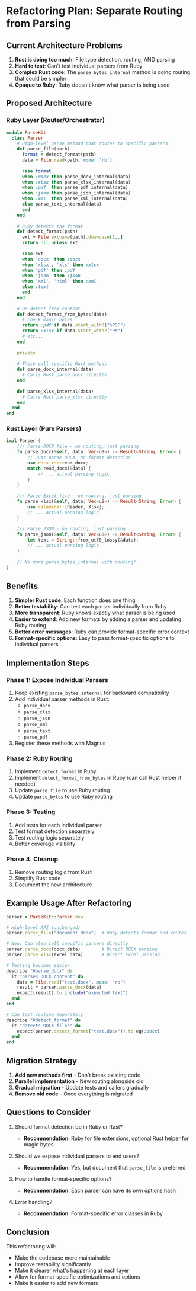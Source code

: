 # Refactoring Plan: Separate Routing from Parsing

## Current Architecture Problems

1. **Rust is doing too much**: File type detection, routing, AND parsing
2. **Hard to test**: Can't test individual parsers from Ruby
3. **Complex Rust code**: The `parse_bytes_internal` method is doing routing that could be simpler
4. **Opaque to Ruby**: Ruby doesn't know what parser is being used

## Proposed Architecture

### Ruby Layer (Router/Orchestrator)
```ruby
module ParseKit
  class Parser
    # High-level parse method that routes to specific parsers
    def parse_file(path)
      format = detect_format(path)
      data = File.read(path, mode: 'rb')
      
      case format
      when :docx then parse_docx_internal(data)
      when :xlsx then parse_xlsx_internal(data)
      when :pdf  then parse_pdf_internal(data)
      when :json then parse_json_internal(data)
      when :xml  then parse_xml_internal(data)
      else parse_text_internal(data)
      end
    end
    
    # Ruby detects the format
    def detect_format(path)
      ext = File.extname(path).downcase[1..]
      return nil unless ext
      
      case ext
      when 'docx' then :docx
      when 'xlsx', 'xls' then :xlsx
      when 'pdf' then :pdf
      when 'json' then :json
      when 'xml', 'html' then :xml
      else :text
      end
    end
    
    # Or detect from content
    def detect_format_from_bytes(data)
      # Check magic bytes
      return :pdf if data.start_with?("%PDF")
      return :xlsx if data.start_with?("PK")
      # etc...
    end
    
    private
    
    # These call specific Rust methods
    def parse_docx_internal(data)
      # Calls Rust parse_docx directly
    end
    
    def parse_xlsx_internal(data)
      # Calls Rust parse_xlsx directly
    end
  end
end
```

### Rust Layer (Pure Parsers)
```rust
impl Parser {
    /// Parse DOCX file - no routing, just parsing
    fn parse_docx(&self, data: Vec<u8>) -> Result<String, Error> {
        // Just parse DOCX, no format detection
        use docx_rs::read_docx;
        match read_docx(&data) {
            // ... actual parsing logic
        }
    }
    
    /// Parse Excel file - no routing, just parsing
    fn parse_xlsx(&self, data: Vec<u8>) -> Result<String, Error> {
        use calamine::{Reader, Xlsx};
        // ... actual parsing logic
    }
    
    /// Parse JSON - no routing, just parsing
    fn parse_json(&self, data: Vec<u8>) -> Result<String, Error> {
        let text = String::from_utf8_lossy(&data);
        // ... actual parsing logic
    }
    
    // No more parse_bytes_internal with routing!
}
```

## Benefits

1. **Simpler Rust code**: Each function does one thing
2. **Better testability**: Can test each parser individually from Ruby
3. **More transparent**: Ruby knows exactly what parser is being used
4. **Easier to extend**: Add new formats by adding a parser and updating Ruby routing
5. **Better error messages**: Ruby can provide format-specific error context
6. **Format-specific options**: Easy to pass format-specific options to individual parsers

## Implementation Steps

### Phase 1: Expose Individual Parsers
1. Keep existing `parse_bytes_internal` for backward compatibility
2. Add individual parser methods in Rust:
   - `parse_docx`
   - `parse_xlsx`
   - `parse_json`
   - `parse_xml`
   - `parse_text`
   - `parse_pdf`
3. Register these methods with Magnus

### Phase 2: Ruby Routing
1. Implement `detect_format` in Ruby
2. Implement `detect_format_from_bytes` in Ruby (can call Rust helper if needed)
3. Update `parse_file` to use Ruby routing
4. Update `parse_bytes` to use Ruby routing

### Phase 3: Testing
1. Add tests for each individual parser
2. Test format detection separately
3. Test routing logic separately
4. Better coverage visibility

### Phase 4: Cleanup
1. Remove routing logic from Rust
2. Simplify Rust code
3. Document the new architecture

## Example Usage After Refactoring

```ruby
parser = ParseKit::Parser.new

# High-level API (unchanged)
parser.parse_file("document.docx")  # Ruby detects format and routes

# New: Can also call specific parsers directly
parser.parse_docx(docx_data)        # Direct DOCX parsing
parser.parse_xlsx(excel_data)       # Direct Excel parsing

# Testing becomes easier
describe "#parse_docx" do
  it "parses DOCX content" do
    data = File.read("test.docx", mode: "rb")
    result = parser.parse_docx(data)
    expect(result).to include("expected text")
  end
end

# Can test routing separately
describe "#detect_format" do
  it "detects DOCX files" do
    expect(parser.detect_format("test.docx")).to eq(:docx)
  end
end
```

## Migration Strategy

1. **Add new methods first** - Don't break existing code
2. **Parallel implementation** - New routing alongside old
3. **Gradual migration** - Update tests and callers gradually
4. **Remove old code** - Once everything is migrated

## Questions to Consider

1. Should format detection be in Ruby or Rust?
   - **Recommendation**: Ruby for file extensions, optional Rust helper for magic bytes

2. Should we expose individual parsers to end users?
   - **Recommendation**: Yes, but document that `parse_file` is preferred

3. How to handle format-specific options?
   - **Recommendation**: Each parser can have its own options hash

4. Error handling?
   - **Recommendation**: Format-specific error classes in Ruby

## Conclusion

This refactoring will:
- Make the codebase more maintainable
- Improve testability significantly  
- Make it clearer what's happening at each layer
- Allow for format-specific optimizations and options
- Make it easier to add new formats